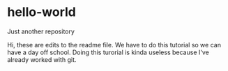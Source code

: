 # hello-world
Just another repository

Hi, these are edits to the readme file. We have to do this tutorial so we can have a day off school.
Doing this turorial is kinda useless because I've already worked with git.

